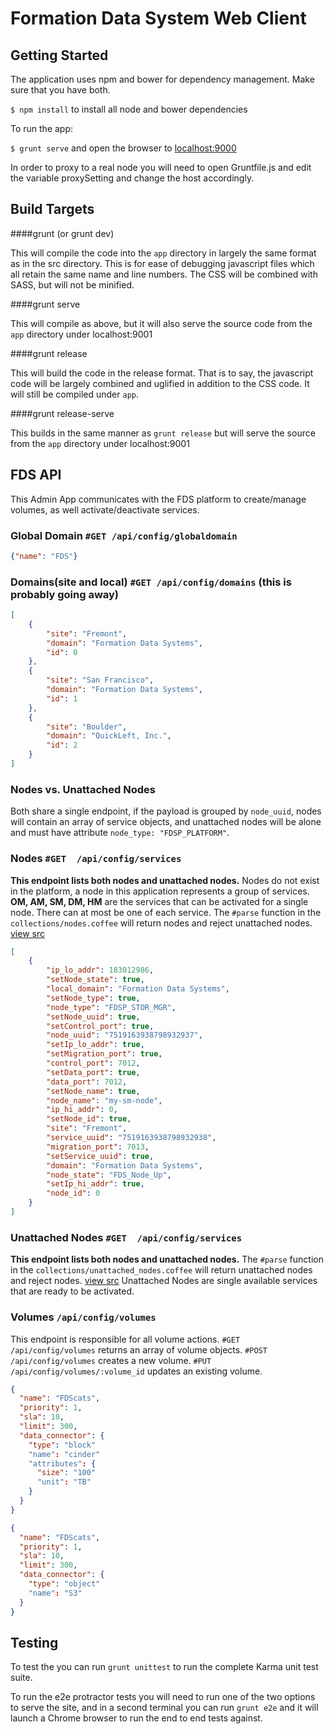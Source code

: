 # Formation Data System Web Client

## Getting Started

The application uses npm and bower for dependency management. Make sure that you have both.

`$ npm install` to install all node and bower dependencies


To run the app:

`$ grunt serve` and open the browser to [localhost:9000](http://localhost:9000)

In order to proxy to a real node you will need to open Gruntfile.js and edit the variable proxySetting and change the host accordingly.

## Build Targets

####grunt (or grunt dev)  

This will compile the code into the `app` directory in largely the same format as in the src directory.  This is for ease of debugging javascript files which all retain the same name and line numbers.  The CSS will be combined with SASS, but will not be minified.

####grunt serve

This will compile as above, but it will also serve the source code from the `app` directory under localhost:9001

####grunt release

This will build the code in the release format.  That is to say, the javascript code will be largely combined and uglified in addition to the CSS code.  It will still be compiled under `app`.

####grunt release-serve

This builds in the same manner as `grunt release` but will serve the source from the `app` directory under localhost:9001

## FDS API

This Admin App communicates with the FDS platform to create/manage volumes, as well activate/deactivate services.

### Global Domain  `#GET /api/config/globaldomain`
```JSON
{"name": "FDS"}
```

### Domains(site and local) `#GET /api/config/domains` (this is probably going away)

```JSON
[
    {
        "site": "Fremont",
        "domain": "Formation Data Systems",
        "id": 0
    },
    {
        "site": "San Francisco",
        "domain": "Formation Data Systems",
        "id": 1
    },
    {
        "site": "Boulder",
        "domain": "QuickLeft, Inc.",
        "id": 2
    }
]
```


### Nodes vs. Unattached Nodes
Both share a single endpoint, if the payload is grouped by `node_uuid`, nodes will contain an array of service objects, and unattached nodes will be alone and must have attribute `node_type: "FDSP_PLATFORM"`.

### Nodes `#GET  /api/config/services`
__This endpoint lists both nodes and unattached nodes.__
Nodes do not exist in the platform, a node in this application represents a group of services. __OM, AM, SM, DM, HM__ are the services that can be activated for a single node. There can at most be one of each service.
The `#parse` function in the `collections/nodes.coffee` will return nodes and reject unattached nodes. [view src](https://github.com/FDS-Dev/baboon/blob/master/app/scripts/collections/nodes.coffee#L22)

```JSON
[
    {
        "ip_lo_addr": 183012986,
        "setNode_state": true,
        "local_domain": "Formation Data Systems",
        "setNode_type": true,
        "node_type": "FDSP_STOR_MGR",
        "setNode_uuid": true,
        "setControl_port": true,
        "node_uuid": "7519163938798932937",
        "setIp_lo_addr": true,
        "setMigration_port": true,
        "control_port": 7012,
        "setData_port": true,
        "data_port": 7012,
        "setNode_name": true,
        "node_name": "my-sm-node",
        "ip_hi_addr": 0,
        "setNode_id": true,
        "site": "Fremont",
        "service_uuid": "7519163938798932938",
        "migration_port": 7013,
        "setService_uuid": true,
        "domain": "Formation Data Systems",
        "node_state": "FDS_Node_Up",
        "setIp_hi_addr": true,
        "node_id": 0
    }
]
```

### Unattached Nodes `#GET  /api/config/services`
__This endpoint lists both nodes and unattached nodes.__
The `#parse` function in the `collections/unattached_nodes.coffee` will return unattached nodes and reject nodes. [view src](https://github.com/FDS-Dev/baboon/blob/master/app/scripts/collections/unattached_nodes.coffee#L14)
Unattached Nodes are single available services that are ready to be activated.

### Volumes `/api/config/volumes`

This endpoint is responsible for all volume actions.
`#GET /api/config/volumes` returns an array of volume objects.
`#POST /api/config/volumes` creates a new volume.
`#PUT /api/config/volumes/:volume_id` updates an existing volume.

```JSON
{
  "name": "FDScats",
  "priority": 1,
  "sla": 10,
  "limit": 300,
  "data_connector": {
    "type": "block"
    "name": "cinder"
    "attributes": {
      "size": "100"
      "unit": "TB"
    }
  }
}

{
  "name": "FDScats",
  "priority": 1,
  "sla": 10,
  "limit": 300,
  "data_connector": {
    "type": "object"
    "name": "S3"
  }
}


```


## Testing

To test the you can run `grunt unittest` to run the complete Karma unit test suite.

To run the e2e protractor tests you will need to run one of the two options to serve the site, and in a second terminal you can run `grunt e2e` and it will launch a Chrome browser to run the end to end tests against.

